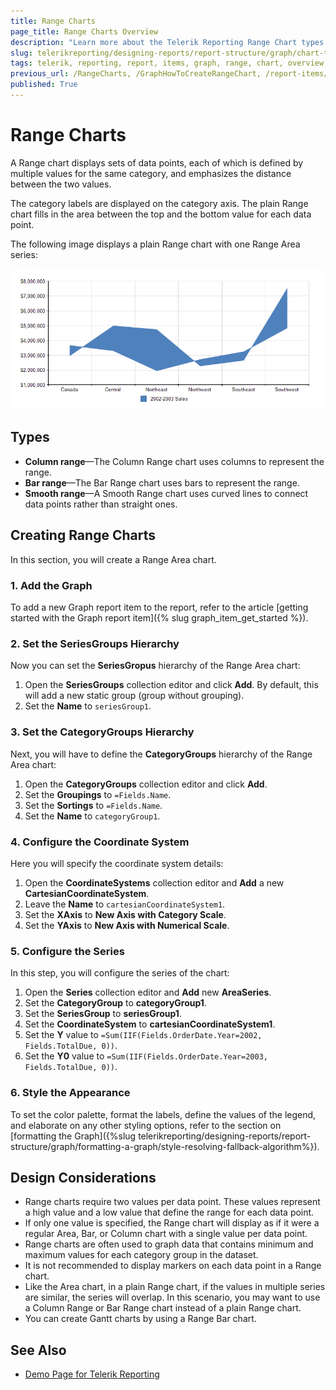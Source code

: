 ```yaml
---
title: Range Charts
page_title: Range Charts Overview
description: "Learn more about the Telerik Reporting Range Chart types supported by the Graph report item and learn how to create a Range Area chart."
slug: telerikreporting/designing-reports/report-structure/graph/chart-types/range-charts/overview
tags: telerik, reporting, report, items, graph, range, chart, overview, creating
previous_url: /RangeCharts, /GraphHowToCreateRangeChart, /report-items/graph/chart-types/range-charts/overview, /report-items/graph/chart-types/range-charts/how-to-create-range-chart
published: True
---
```


# Range Charts

A Range chart displays sets of data points, each of which is defined by multiple values for the same category, and emphasizes the distance between the two values. 

The category labels are displayed on the category axis. The plain Range chart fills in the area between the top and the bottom value for each data point.

The following image displays a plain Range chart with one Range Area series: 

![A basic Range Area chart type](images/RangeAreaChart.png)

## Types

* __Column range__&mdash;The Column Range chart uses columns to represent the range.
* __Bar range__&mdash;The Bar Range chart uses bars to represent the range. 
* __Smooth range__&mdash;A Smooth Range chart uses curved lines to connect data points rather than straight ones.

## Creating Range Charts

In this section, you will create a Range Area chart.

### 1. Add the Graph

To add a new Graph report item to the report, refer to the article [getting started with the Graph report item]({% slug graph_item_get_started %}). 
   
### 2. Set the SeriesGroups Hierarchy 

Now you can set the **SeriesGropus** hierarchy of the Range Area chart: 

1. Open the __SeriesGroups__ collection editor and click __Add__. By default, this will add a new static group (group without grouping).
1. Set the __Name__ to `seriesGroup1`. 

### 3. Set the CategoryGroups Hierarchy

Next, you will have to define the **CategoryGroups** hierarchy of the Range Area chart:

1. Open the __CategoryGroups__ collection editor and click __Add__. 
1. Set the __Groupings__ to `=Fields.Name`.
1. Set the __Sortings__ to `=Fields.Name`.
1. Set the __Name__ to `categoryGroup1`. 

### 4. Configure the Coordinate System

Here you will specify the coordinate system details: 

1. Open the __CoordinateSystems__ collection editor and __Add__ a new __CartesianCoordinateSystem__. 
1. Leave the __Name__ to `cartesianCoordinateSystem1`. 
1. Set the __XAxis__ to __New Axis with Category Scale__. 
1. Set the __YAxis__ to __New Axis with Numerical Scale__. 

### 5. Configure the Series

In this step, you will configure the series of the chart:

1. Open the __Series__ collection editor and __Add__ new __AreaSeries__. 
1. Set the __CategoryGroup__ to __categoryGroup1__. 
1. Set the __SeriesGroup__ to __seriesGroup1__. 
1. Set the __CoordinateSystem__ to __cartesianCoordinateSystem1__. 
1. Set the __Y__ value to `=Sum(IIF(Fields.OrderDate.Year=2002, Fields.TotalDue, 0))`.
1. Set the __Y0__ value to `=Sum(IIF(Fields.OrderDate.Year=2003, Fields.TotalDue, 0))`.

### 6. Style the Appearance   

To set the color palette, format the labels, define the values of the legend, and elaborate on any other styling options, refer to the section on [formatting the Graph]({%slug telerikreporting/designing-reports/report-structure/graph/formatting-a-graph/style-resolving-fallback-algorithm%}). 

## Design Considerations

* Range charts require two values per data point. These values represent a high value and a low value that define the range for each data point. 
* If only one value is specified, the Range chart will display as if it were a regular Area, Bar, or Column chart with a single value per data point.
* Range charts are often used to graph data that contains minimum and maximum values for each category group in the dataset.
* It is not recommended to display markers on each data point in a Range chart.
* Like the Area chart, in a plain Range chart, if the values in multiple series are similar, the series will overlap. In this scenario, you may want to use a Column Range or Bar Range chart instead of a plain Range chart.
* You can create Gantt charts by using a Range Bar chart.

## See Also 

* [Demo Page for Telerik Reporting](https://demos.telerik.com/reporting) 
